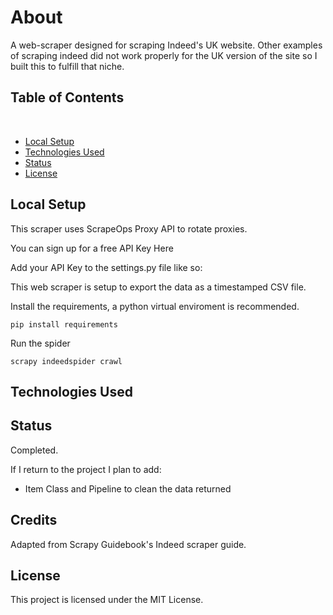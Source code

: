 # About

  

A web-scraper designed for scraping Indeed's UK website. Other examples of scraping indeed did not work properly for the UK version of the site so I built this to fulfill that niche.

## Table of Contents

  

    
- [Local Setup](#local-setup)
- [Technologies Used](#technologies-used)
- [Status](#status)
- [License](#license)

  

## Local Setup

  

This scraper uses ScrapeOps Proxy API to rotate proxies.

You can sign up for a free API Key Here

  

Add your API Key to the settings.py file like so:

  

This web scraper is setup to export the data as a timestamped CSV file.

  

Install the requirements, a python virtual enviroment is recommended.

  

`pip install requirements`

  

Run the spider

  

`scrapy indeedspider crawl`

  

## Technologies Used

  

## Status

Completed.

If I return to the project I plan to add:
- Item Class and Pipeline to clean the data returned
## Credits

Adapted from Scrapy Guidebook's Indeed scraper guide.

## License
This project is licensed under the MIT License.

